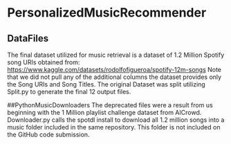 # PersonalizedMusicRecommender

## DataFiles
The final dataset utilized for music retrieval is a dataset of 1.2 Million Spotify song URIs obtained from: https://www.kaggle.com/datasets/rodolfofigueroa/spotify-12m-songs
Note that we did not pull any of the additional columns the dataset provides only the Song URIs and Song Titles.
The original Dataset was split utilizing Split.py to generate the final 12 output files.

##PythonMusicDownloaders
The deprecated files were a result from us beginning with the 1 Million playlist challenge dataset from AICrowd. Downloader.py calls the spotdl install to download all 1.2 million songs into a music folder included in the same repository. This folder is not included on the GitHub code submission.
